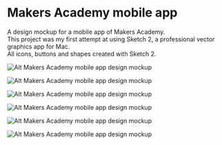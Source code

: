 Makers Academy mobile app
=========================

A design mockup for a mobile app of Makers Academy.  
This project was my first attempt at using Sketch 2, a professional vector graphics app for Mac.  
All icons, buttons and shapes created with Sketch 2.

![Alt Makers Academy mobile app design mockup](https://raw2.github.com/GiacomoPatella/giacomopatella.github.io/master/ma_app_overview.png "Makers Academy mobile app design mockup")

![Alt Makers Academy mobile app design mockup](https://raw2.github.com/GiacomoPatella/giacomopatella.github.io/master/ma_app_1_2.png "Makers Academy mobile app design mockup")

![Alt Makers Academy mobile app design mockup](https://raw2.github.com/GiacomoPatella/giacomopatella.github.io/master/ma_app_3_4_new.png "Makers Academy mobile app design mockup")

![Alt Makers Academy mobile app design mockup](https://raw2.github.com/GiacomoPatella/giacomopatella.github.io/master/ma_app_5_6_7.png "Makers Academy mobile app design mockup")

![Alt Makers Academy mobile app design mockup](https://raw2.github.com/GiacomoPatella/giacomopatella.github.io/master/ma_app_detail_blue.png "Makers Academy mobile app design mockup") 

![Alt Makers Academy mobile app design mockup](https://raw2.github.com/GiacomoPatella/giacomopatella.github.io/master/ma_app_detail_black.png "Makers Academy mobile app design mockup")
